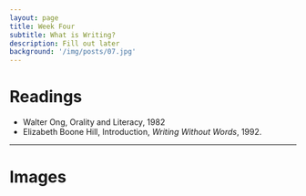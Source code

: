 ```yaml
---
layout: page
title: Week Four
subtitle: What is Writing?
description: Fill out later
background: '/img/posts/07.jpg'
---
```


# Readings

* Walter Ong, Orality and Literacy, 1982
* Elizabeth Boone Hill, Introduction, *Writing Without Words*, 1992.

---
# Images
